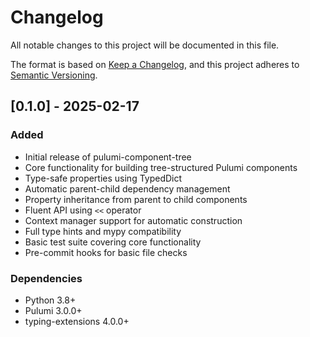 # Changelog

All notable changes to this project will be documented in this file.

The format is based on [Keep a Changelog](https://keepachangelog.com/en/1.0.0/),
and this project adheres to [Semantic Versioning](https://semver.org/spec/v2.0.0.html).

## [0.1.0] - 2025-02-17

### Added
- Initial release of pulumi-component-tree
- Core functionality for building tree-structured Pulumi components
- Type-safe properties using TypedDict
- Automatic parent-child dependency management
- Property inheritance from parent to child components
- Fluent API using `<<` operator
- Context manager support for automatic construction
- Full type hints and mypy compatibility
- Basic test suite covering core functionality
- Pre-commit hooks for basic file checks

### Dependencies
- Python 3.8+
- Pulumi 3.0.0+
- typing-extensions 4.0.0+
